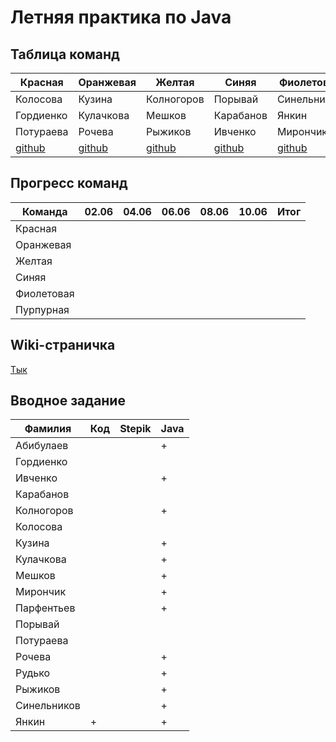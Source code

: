 # Летняя практика по Java

## Таблица команд

| Красная    | Оранжевая  | Желтая     | Синяя      | Фиолетовая  | Пурпурная  |
| ---------- | ---------- | ---------- | ---------- | ----------- | ---------- |
| Колосова   | Кузина     | Колногоров | Порывай    | Синельников | Абибулаев  |
| Гордиенко  | Кулачкова  | Мешков     | Карабанов  | Янкин       | Парфентьев |
| Потураева  | Рочева     | Рыжиков    | Ивченко    | Мирончик    | Рудько     |
| [github]() | [github](https://github.com/rakhele/summer_practice) | [github]() | [github]() | [github]()  | [github](https://github.com/otsheln1k/summer_practice_2020) |

## Прогресс команд

| Команда    | 02.06 | 04.06 | 06.06 | 08.06 | 10.06 | Итог |
| ---------- | ----- | ----- | ----- | ----- | ----- | ---- |
| Красная    |       |       |       |       |       |      |
| Оранжевая  |       |       |       |       |       |      |
| Желтая     |       |       |       |       |       |      |
| Синяя      |       |       |       |       |       |      |
| Фиолетовая |       |       |       |       |       |      |
| Пурпурная  |       |       |       |       |       |      |

## Wiki-страничка

[Тык](https://github.com/JAkutenshi/etu_summer_practice_2020/wiki)

## Вводное задание

| Фамилия     | Код | Stepik | Java |
| ----------- | --- | ------ | ---- |
| Абибулаев   |     |        |  +   |
| Гордиенко   |     |        |      |
| Ивченко     |     |        |  +   |
| Карабанов   |     |        |      |
| Колногоров  |     |        |  +   |
| Колосова    |     |        |      |
| Кузина      |     |        |  +   |
| Кулачкова   |     |        |  +   |
| Мешков      |     |        |  +   |
| Мирончик    |     |        |  +   |
| Парфентьев  |     |        |  +   |
| Порывай     |     |        |      |
| Потураева   |     |        |      |
| Рочева      |     |        |  +   |
| Рудько      |     |        |  +   |
| Рыжиков     |     |        |  +   |
| Синельников |     |        |  +   |
| Янкин       |  +  |        |  +   |
